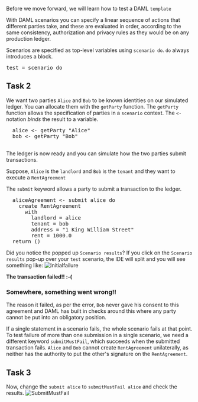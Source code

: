 Before we move forward, we will learn how to test a DAML `template`

With DAML scenarios you can specify a linear sequence of actions that different parties take, and
these are evaluated in order, according to the same consistency, authorization and privacy rules as
they would be on any production ledger.


Scenarios are specified as top-level variables using `scenario do`. `do` always introduces a block.
<pre class="file" data-filename="daml/Rentals.daml" data-target="append">
test = scenario do
</pre>
## Task 2

We want two parties `Alice` and `Bob` to be known identities on our simulated ledger. You can
allocate them with the `getParty` function. The `getParty` function allows the specification of parties in a `scenario` context. The `<-` notation _binds_ the result to a variable.

<pre class="file" data-filename="daml/Rentals.daml" data-target="append">
  alice <- getParty "Alice"
  bob <- getParty "Bob"

</pre>

The ledger is now ready and you can simulate how the two parties submit transactions.

Suppose, `Alice` is the `landlord` and `Bob` is the `tenant` and they want to execute a `RentAgreement`

The `submit` keyword allows a party to submit a transaction to the ledger.


<pre class="file" data-filename="daml/Rentals.daml" data-target="append">
  aliceAgreement <- submit alice do
    create RentAgreement 
      with
        landlord = alice
        tenant = bob
        address = "1 King William Street"
        rent = 1000.0
  return ()
</pre>

Did you notice the popped up `Scenario results`? If you click on the `Scenario results` pop-up over your `test` scenario, the IDE will split and you will see something like:
![Initialfailure](/vivek-da/courses/dojos/dojo101/assets/initialfailure.png)


**The transaction failed!! :-(**

### Somewhere, something went wrong!! 

The reason it failed, as per the error, `Bob` never gave his consent to this agreement and DAML has built in checks around this where any party cannot be put into an obligatory position. 

If a single statement in a scenario fails, the whole scenario fails at that point. To test failure of more than one submission in a single scenario, we need a different keyword `submitMustFail`, which succeeds when the submitted transaction fails. `Alice` and `Bob` cannot create `RentAgreement` unilaterally, as neither has the authority to put the other's signature on the `RentAgreement`.

## Task 3
Now, change the `submit alice` to `submitMustFail alice` and check the results. 
![SubmitMustFail](/vivek-da/courses/dojos/dojo101/assets/SubmitMustFail.png)

